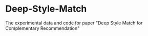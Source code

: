 # Deep-Style-Match
The experimental data and code for paper "Deep Style Match for Complementary Recommendation"
